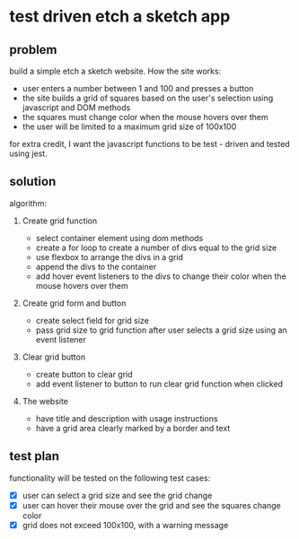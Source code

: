 # test driven etch a sketch app

## problem

build a simple etch a sketch website. How the site works:

- user enters a number between 1 and 100 and presses a button
- the site builds a grid of squares based on the user's selection using javascript and DOM methods
- the squares must change color when the mouse hovers over them
- the user will be limited to a maximum grid size of 100x100

for extra credit, I want the javascript functions to be test - driven and tested using jest.

## solution

algorithm:

1. Create grid function
   - select container element using dom methods
   - create a for loop to create a number of divs equal to the grid size
   - use flexbox to arrange the divs in a grid
   - append the divs to the container
   - add hover event listeners to the divs to change their color when the mouse hovers over them

2. Create grid form and button
   - create select field for grid size
   - pass grid size to grid function after user selects a grid size using an event listener

3. Clear grid button
   - create button to clear grid
   - add event listener to button to run clear grid function when clicked
  
4. The website
   - have title and description with usage instructions
   - have a grid area clearly marked by a border and text

## test plan

functionality will be tested on the following test cases:

- [x] user can select a grid size and see the grid change
- [x] user can hover their mouse over the grid and see the squares change color
- [x] grid does not exceed 100x100, with a warning message

